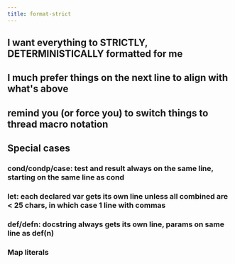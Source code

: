 ```yaml
---
title: format-strict
---
```


## I want everything to STRICTLY, DETERMINISTICALLY formatted for me

## I much prefer things on the next line to align with what's above

## remind you (or force you) to switch things to thread macro notation

## Special cases
### cond/condp/case: test and result always on the same line, starting on the same line as cond

### let: each declared var gets its own line unless all combined are < 25 chars, in which case 1 line with commas

### def/defn: docstring always gets its own line, params on same line as def(n)

### Map literals
